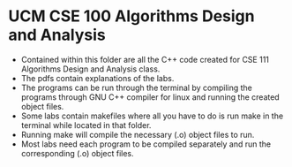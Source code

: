 UCM CSE 100 Algorithms Design and Analysis
==========================================

+ Contained within this folder are all the C++ code created for CSE 111 Algorithms Design and Analysis class.
+ The pdfs contain explanations of the labs.
+ The programs can be run through the terminal by compiling the programs through GNU C++ compiler for linux and running the created object files.
+ Some labs contain makefiles where all you have to do is run make in the terminal while located in that folder.
+ Running make will compile the necessary (.o) object files to run.
+ Most labs need each program to be compiled separately and run the corresponding (.o) object files. 



